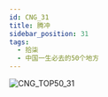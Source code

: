 ```yaml
---
id: CNG_31
title: 腾冲
sidebar_position: 31
tags:
  - 拾柒
  - 中国一生必去的50个地方
---
```

![CNG_TOP50_31](/img/love/CNG_TOP50/31.png)

